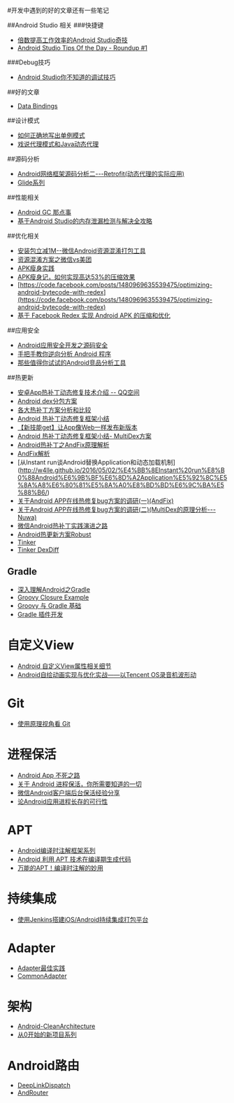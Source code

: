 #开发中遇到的好的文章还有一些笔记

##Android Studio 相关
###快捷键

 * [倍数提高工作效率的Android Studio奇技](http://www.kuqin.com/shuoit/20150909/347947.html)
 * [Android Studio Tips Of the Day - Roundup #1](http://www.developerphil.com/android-studio-tips-of-the-day-roundup-1/)

###Debug技巧

 * [Android Studio你不知道的调试技巧](http://tianweishu.com/2015/12/21/android-studio-debug-tips-you-may-not-know/)

##好的文章

 * [Data Bindings](https://realm.io/cn/news/data-binding-android-boyar-mount/)

##设计模式

 * [如何正确地写出单例模式](http://wuchong.me/blog/2014/08/28/how-to-correctly-write-singleton-pattern/)
 * [戏说代理模式和Java动态代理](http://www.jianshu.com/p/0d919e54eef0)

##源码分析

 * [Android网络框架源码分析二---Retrofit(动态代理的实际应用)](http://www.jianshu.com/p/07dac989272c)
 * [Glide系列](http://mrfu.me/2016/02/28/Glide_Series_Roundup/)

##性能相关

 * [Android GC 那点事](http://mp.weixin.qq.com/s?__biz=MzI1MTA1MzM2Nw%3D%3D&hmsr=toutiao.io&idx=1&mid=400021278&scene=0&sn=0e971807eb0e9dcc1a81853189a092f3&utm_medium=toutiao.io&utm_source=toutiao.io)
 * [基于Android Studio的内存泄漏检测与解决全攻略](http://wetest.qq.com/lab/view/?id=99)


##优化相关

 * [安装包立减1M--微信Android资源混淆打包工具](http://mp.weixin.qq.com/s?__biz=MzAwNDY1ODY2OQ==&mid=208135658&idx=1&sn=ac9bd6b4927e9e82f9fa14e396183a8f#rd)
 * [资源混淆方案之微信vs美团](http://mrljdx.com/2015/12/18/%E8%B5%84%E6%BA%90%E6%B7%B7%E6%B7%86%E6%96%B9%E6%A1%88%E4%B9%8B%E5%BE%AE%E4%BF%A1vs%E7%BE%8E%E5%9B%A2/)
 * [APK瘦身实践](http://www.jayfeng.com/2015/12/29/APK%E7%98%A6%E8%BA%AB%E5%AE%9E%E8%B7%B5/) 
 * [APK瘦身记，如何实现高达53%的压缩效果](http://jaq.alibaba.com/community/art/show?articleid=219)
 * [https://code.facebook.com/posts/1480969635539475/optimizing-android-bytecode-with-redex](https://code.facebook.com/posts/1480969635539475/optimizing-android-bytecode-with-redex)
 * [基于 Facebook Redex 实现 Android APK 的压缩和优化](http://www.jianshu.com/p/78ad578251ef)

##应用安全

 * [Android应用安全开发之源码安全](http://drops.wooyun.org/mobile/12172)
 * [手把手教你逆向分析 Android 程序](https://segmentfault.com/a/1190000005133219)
 * [那些值得你试试的Android竞品分析工具](http://www.jianshu.com/p/ba2d9eca47a2)

##热更新

* [安卓App热补丁动态修复技术介绍 -- QQ空间](https://mp.weixin.qq.com/s?__biz=MzI1MTA1MzM2Nw==&mid=400118620&idx=1&sn=b4fdd5055731290eef12ad0d17f39d4a&scene=1&srcid=1106Imu9ZgwybID13e7y2nEi#wechat_redirect)
* [Android dex分包方案](http://my.oschina.net/853294317/blog/308583)
* [各大热补丁方案分析和比较](http://blog.zhaiyifan.cn/2015/11/20/HotPatchCompare/)
* [ Android 热补丁动态修复框架小结](http://blog.csdn.net/lmj623565791/article/details/49883661)
* [【新技能get】让App像Web一样发布新版本](http://bugly.qq.com/blog/?p=781)
* [Android 热补丁动态修复框架小结- MultiDex方案](http://blog.csdn.net/lmj623565791/article/details/49883661)
* [Android热补丁之AndFix原理解析](http://w4lle.github.io/2016/03/03/Android%E7%83%AD%E8%A1%A5%E4%B8%81%E4%B9%8BAndFix%E5%8E%9F%E7%90%86%E8%A7%A3%E6%9E%90/)
* [AndFix解析](http://w4lle.github.io/2016/03/03/Android%E7%83%AD%E8%A1%A5%E4%B8%81%E4%B9%8BAndFix%E5%8E%9F%E7%90%86%E8%A7%A3%E6%9E%90/)
* [从Instant run谈Android替换Application和动态加载机制] (http://w4lle.github.io/2016/05/02/%E4%BB%8EInstant%20run%E8%B0%88Android%E6%9B%BF%E6%8D%A2Application%E5%92%8C%E5%8A%A8%E6%80%81%E5%8A%A0%E8%BD%BD%E6%9C%BA%E5%88%B6/)
* [关于Android APP在线热修复bug方案的调研(一)(AndFix)](http://blog.csdn.net/xxooyc/article/details/50317455)
* [关于Android APP在线热修复bug方案的调研(二)(MultiDex的原理分析---Nuwa)](http://blog.csdn.net/xxooyc/article/details/50330217)
* [微信Android热补丁实践演进之路](http://mp.weixin.qq.com/s?__biz=MzAwNDY1ODY2OQ==&mid=2649286306&idx=1&sn=d6b2865e033a99de60b2d4314c6e0a25&scene=4#wechat_redirect)
* [Android热更新方案Robust](http://tech.meituan.com/android_robust.html)
* [Tinker](https://github.com/Tencent/tinker)
* [Tinker DexDiff](https://www.zybuluo.com/dodola/note/554061)

## Gradle

* [深入理解Android之Gradle](http://blog.csdn.net/innost/article/details/48228651)
* [Groovy Closure Example](https://examples.javacodegeeks.com/core-java/groovy-closure-example/)
* [Groovy 与 Gradle 基础](http://blog.bugtags.com/2016/01/04/embrace-android-studio-groovy-gradle/)
* [Gradle 插件开发](http://blog.bugtags.com/2016/03/28/embrace-android-studio-gradle-plugin/)

# 自定义View

* [Android 自定义View属性相关细节](http://mp.weixin.qq.com/s?__biz=MzAxMTI4MTkwNQ==&mid=2650820236&idx=1&sn=6dec4ff1efeda3224b5a40fdad862404&scene=0#wechat_redirect)
* [Android自绘动画实现与优化实战——以Tencent OS录音机波形动](http://bugly.qq.com/bbs/forum.php?hmsr=toutiao.io&mod=viewthread&tid=1180&utm_medium=toutiao.io&utm_source=toutiao.io)

# Git

 * [使用原理视角看 Git](https://blog.coding.net/blog/principle-of-Git)

# 进程保活

 * [Android App 不死之路](http://mp.weixin.qq.com/s?__biz=MzA4MjA0MTc4NQ==&mid=504090054&idx=1&sn=5c5cb30c0ab4facffc7424dd6142e95d#rd)
 * [关于 Android 进程保活，你所需要知道的一切](http://www.jianshu.com/p/63aafe3c12af#)
 * [微信Android客户端后台保活经验分享](https://mp.weixin.qq.com/s?__biz=MzA3ODg4MDk0Ng==&mid=403254393&idx=1&sn=8dc0e3a03031177777b5a5876cb210cc)
 * [论Android应用进程长存的可行性](http://blog.csdn.net/aigestudio/article/details/51348408#t20)

# APT
 
 * [Android编译时注解框架系列](https://lizhaoxuan.github.io/2016/07/17/apt-wathapt/)
 * [Android 利用 APT 技术在编译期生成代码](http://brucezz.itscoder.com/articles/2016/08/06/use-apt-in-android/)
 * [万能的APT！编译时注解的妙用](http://zjutkz.net/2016/04/07/%E4%B8%87%E8%83%BD%E7%9A%84APT%EF%BC%81%E7%BC%96%E8%AF%91%E6%97%B6%E6%B3%A8%E8%A7%A3%E7%9A%84%E5%A6%99%E7%94%A8/)

# 持续集成

 * [使用Jenkins搭建iOS/Android持续集成打包平台](http://debugtalk.com/post/iOS-Android-Packing-with-Jenkins)

# Adapter

 * [Adapter最佳实践](https://www.zybuluo.com/shark0017/note/202443)
 * [CommonAdapter](https://github.com/tianzhijiexian/CommonAdapter)
 
# 架构

 * [Android-CleanArchitecture](https://github.com/android10/Android-CleanArchitecture)
 * [从0开始的新项目系列](http://blog.zhaiyifan.cn/categories/Android-Project-From-0/)
 
# Android路由

 * [DeepLinkDispatch](https://github.com/airbnb/DeepLinkDispatch)
 * [AndRouter](https://github.com/campusappcn/AndRouter)
